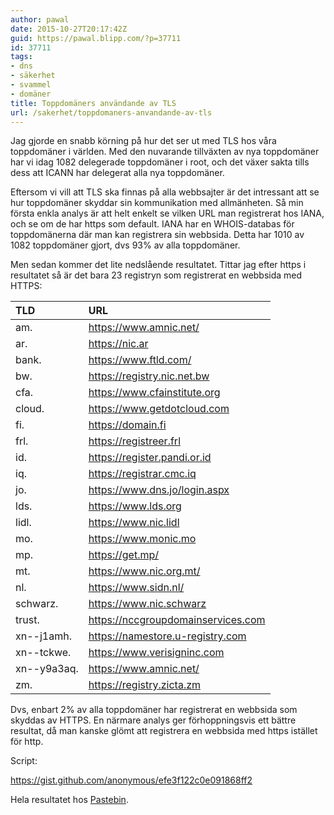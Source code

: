 ```yaml
---
author: pawal
date: 2015-10-27T20:17:42Z
guid: https://pawal.blipp.com/?p=37711
id: 37711
tags:
- dns
- säkerhet
- svammel
- domäner
title: Toppdomäners användande av TLS
url: /sakerhet/toppdomaners-anvandande-av-tls
---
```


Jag gjorde en snabb körning på hur det ser ut med TLS hos våra
toppdomäner i världen. Med den nuvarande tillväxten av nya toppdomäner
har vi idag 1082 delegerade toppdomäner i root, och det växer sakta
tills dess att ICANN har delegerat alla nya toppdomäner.

Eftersom vi vill att TLS ska finnas på alla webbsajter är det
intressant att se hur toppdomäner skyddar sin kommunikation med
allmänheten. Så min första enkla analys är att helt enkelt se vilken
URL man registrerat hos IANA, och se om de har https som default. IANA
har en WHOIS-databas för toppdomänerna där man kan registrera sin
webbsida. Detta har 1010 av 1082 toppdomäner gjort, dvs 93% av alla
toppdomäner.

Men sedan kommer det lite nedslående resultatet. Tittar jag efter
https i resultatet så är det bara 23 registryn som registrerat en
webbsida med HTTPS:

|TLD | URL
|:---|:---
am.|https://www.amnic.net/
ar.|https://nic.ar
bank.|https://www.ftld.com/
bw.|https://registry.nic.net.bw
cfa.|https://www.cfainstitute.org
cloud.|https://www.getdotcloud.com
fi.|https://domain.fi
frl.|https://registreer.frl
id.|https://register.pandi.or.id
iq.|https://registrar.cmc.iq
jo.|https://www.dns.jo/login.aspx
lds.|https://www.lds.org
lidl.|https://www.nic.lidl
mo.|https://www.monic.mo
mp.|https://get.mp/
mt.|https://www.nic.org.mt/
nl.|https://www.sidn.nl/
schwarz.|https://www.nic.schwarz
trust.|https://nccgroupdomainservices.com
xn--j1amh.|https://namestore.u-registry.com
xn--tckwe.|https://www.verisigninc.com
xn--y9a3aq.|https://www.amnic.net/
zm.|https://registry.zicta.zm</blockquote>

Dvs, enbart 2% av alla toppdomäner har registrerat en webbsida som
skyddas av HTTPS. En närmare analys ger förhoppningsvis ett bättre
resultat, då man kanske glömt att registrera en webbsida med https
istället för http.

Script:

https://gist.github.com/anonymous/efe3f122c0e091868ff2

Hela resultatet hos <a href="http://pastebin.com/ZMd7WkeV">Pastebin</a>.

&nbsp;